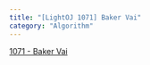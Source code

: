 ```yaml
---
title: "[LightOJ 1071] Baker Vai"
category: "Algorithm"
---
```

[1071 - Baker Vai][1]



[1]: http://lbv-pc.blogspot.com/2012/07/baker-vai.html